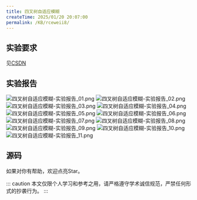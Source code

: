 ```yaml
---
title: 四叉树自适应模糊
createTime: 2025/01/20 20:07:00
permalink: /KB/rceweii8/
---
```


## 实验要求
见[CSDN](https://blog.csdn.net/Lane0218/article/details/135888382)

## 实验报告

<!-- @[pdf zoom="90" ratio="20:18"  no-toolbar](https://www.lane0218.top/files/1_2_1.pdf) -->

![四叉树自适应模糊-实验报告_01.png](https://laneljc-1321736255.cos.ap-nanjing.myqcloud.com/pic/202502051713681.png)
![四叉树自适应模糊-实验报告_02.png](https://laneljc-1321736255.cos.ap-nanjing.myqcloud.com/pic/202502051713506.png)
![四叉树自适应模糊-实验报告_03.png](https://laneljc-1321736255.cos.ap-nanjing.myqcloud.com/pic/202502051713345.png)
![四叉树自适应模糊-实验报告_04.png](https://laneljc-1321736255.cos.ap-nanjing.myqcloud.com/pic/202502051713461.png)
![四叉树自适应模糊-实验报告_05.png](https://laneljc-1321736255.cos.ap-nanjing.myqcloud.com/pic/202502051713444.png)
![四叉树自适应模糊-实验报告_06.png](https://laneljc-1321736255.cos.ap-nanjing.myqcloud.com/pic/202502051713968.png)
![四叉树自适应模糊-实验报告_07.png](https://laneljc-1321736255.cos.ap-nanjing.myqcloud.com/pic/202502051713036.png)
![四叉树自适应模糊-实验报告_08.png](https://laneljc-1321736255.cos.ap-nanjing.myqcloud.com/pic/202502051713587.png)
![四叉树自适应模糊-实验报告_09.png](https://laneljc-1321736255.cos.ap-nanjing.myqcloud.com/pic/202502051713662.png)
![四叉树自适应模糊-实验报告_10.png](https://laneljc-1321736255.cos.ap-nanjing.myqcloud.com/pic/202502051713692.png)
![四叉树自适应模糊-实验报告_11.png](https://laneljc-1321736255.cos.ap-nanjing.myqcloud.com/pic/202502051713086.png)


## 源码
如果对你有帮助，欢迎点亮Star。
<RepoCard repo="Lane0218/quadTree" />

::: caution
本文仅限个人学习和参考之用，请严格遵守学术诚信规范，严禁任何形式的抄袭行为。
:::